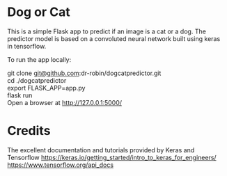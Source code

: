 # Dog or Cat

This is a simple Flask app to predict if an image is a cat or a dog.
The predictor model is based on a convoluted neural network built using keras in tensorflow.

To run the app locally:

git clone git@github.com:dr-robin/dogcatpredictor.git  
cd ./dogcatpredictor  
export FLASK_APP=app.py  
flask run  
Open a browser at http://127.0.0.1:5000/   

# Credits

The excellent documentation and tutorials provided by Keras and Tensorflow
https://keras.io/getting_started/intro_to_keras_for_engineers/
https://www.tensorflow.org/api_docs
